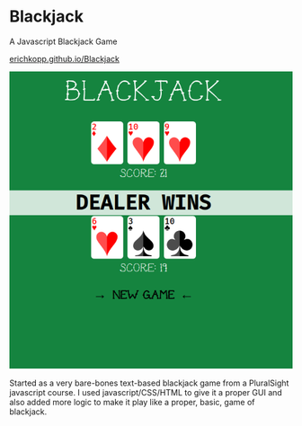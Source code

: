 # Blackjack
A Javascript Blackjack Game

<a href = "http://erichkopp.github.io/Blackjack">erichkopp.github.io/Blackjack</a>

![Screenshot](screenshot.png)

Started as a very bare-bones text-based blackjack game from a PluralSight javascript course. I used javascript/CSS/HTML to give it a proper GUI and also added more logic to make it play like a proper, basic, game of blackjack.
